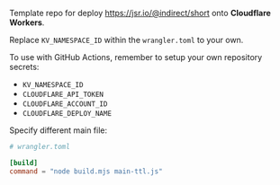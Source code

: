 Template repo for deploy https://jsr.io/@indirect/short onto **Cloudflare Workers**.

Replace `KV_NAMESPACE_ID` within the `wrangler.toml` to your own.

To use with GitHub Actions, remember to setup your own repository secrets:

- `KV_NAMESPACE_ID`
- `CLOUDFLARE_API_TOKEN`
- `CLOUDFLARE_ACCOUNT_ID`
- `CLOUDFLARE_DEPLOY_NAME`

Specify different main file:

```toml
# wrangler.toml

[build]
command = "node build.mjs main-ttl.js"
```

